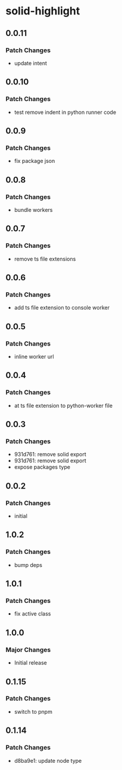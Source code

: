 # solid-highlight

## 0.0.11

### Patch Changes

- update intent

## 0.0.10

### Patch Changes

- test remove indent in python runner code

## 0.0.9

### Patch Changes

- fix package json

## 0.0.8

### Patch Changes

- bundle workers

## 0.0.7

### Patch Changes

- remove ts file extensions

## 0.0.6

### Patch Changes

- add ts file extension to console worker

## 0.0.5

### Patch Changes

- inline worker url

## 0.0.4

### Patch Changes

- at ts file extension to python-worker file

## 0.0.3

### Patch Changes

- 931d761: remove solid export
- 931d761: remove solid export
- expose packages type

## 0.0.2

### Patch Changes

- initial

## 1.0.2

### Patch Changes

- bump deps

## 1.0.1

### Patch Changes

- fix active class

## 1.0.0

### Major Changes

- Initial release

## 0.1.15

### Patch Changes

- switch to pnpm

## 0.1.14

### Patch Changes

- d8ba9e1: update node type
